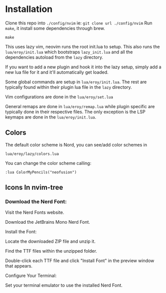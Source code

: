 # Installation
Clone this repo into `./config/nvim` 
ie: `git clone url ./config/nvim`
Run `make`, it install some dependencies through brew.

```
make
```

This uses lazy vim, neovim runs the root init.lua to setup. This also runs the `lua/eroy/init.lua` which bootstraps `lazy_init.lua` and all the dependencies autoload from the `lazy` directory.

If you want to add a new plugin and hook it into the lazy setup, simply add a new lua file for it and it'll automatically get loaded.


Some global commands are setup in `lua/eroy/init.lua`. The rest are typically found within their plugin lua file in the `lazy` directory.

Vim configurations are done in the `lua/eroy/set.lua`

General remaps are done in `lua/eroy/remap.lua` while plugin specific are typically done in their respective files. The only exception is the LSP keymaps are done in the `lua/eroy/init.lua`.

## Colors
The default color scheme is Nord, you can see/add color schemes in

`lua/eroy/lazy/colors.lua`

You can change the color scheme calling:

`:lua ColorMyPencils("neofusion")`


## Icons In nvim-tree
### Download the Nerd Font:

Visit the Nerd Fonts website.

Download the JetBrains Mono Nerd Font.

Install the Font:


Locate the downloaded ZIP file and unzip it.

Find the TTF files within the unzipped folder.

Double-click each TTF file and click "Install Font" in the preview window that appears.

Configure Your Terminal:


Set your terminal emulator to use the installed Nerd Font.
